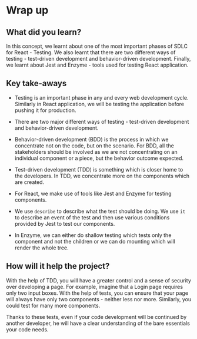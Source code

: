 # **Wrap up**

## What did you learn?

In this concept, we learnt about one of the most important phases of SDLC for React - Testing. We also learnt that there are two different ways of testing - test-driven development and behavior-driven development. Finally, we learnt about Jest and Enzyme - tools used for testing React application.

## Key take-aways

- Testing is an important phase in any and every web development cycle. Similarly in React application, we will be testing the application before pushing it for production.

- There are two major different ways of testing - test-driven development and behavior-driven development.
- Behavior-driven development (BDD) is the process in which we concentrate not on the code, but on the scenario. For BDD, all the stakeholders should be involved as we are not concentrating on an individual component or a piece, but the behavior outcome expected.
- Test-driven development (TDD) is something which is closer home to the developers. In TDD, we concentrate more on the components which are created.
- For React, we make use of tools like Jest and Enzyme for testing components.
- We use ```describe``` to describe what the test should be doing. We use ```it``` to describe an event of the test and then use various conditions provided by Jest to test our components.
- In Enzyme, we can either do shallow testing which tests only the component and not the children or we can do mounting which will render the whole tree.

## How will it help the project?

With the help of TDD, you will have a greater control and a sense of security over developing a page. For example, imagine that a Login page requires only two input boxes. With the help of tests, you can ensure that your page will always have only two components - neither less nor more. Similarly, you could test for many more components.

Thanks to these tests, even if your code development will be continued by another developer, he will have a clear understanding of the bare essentials your code needs.
